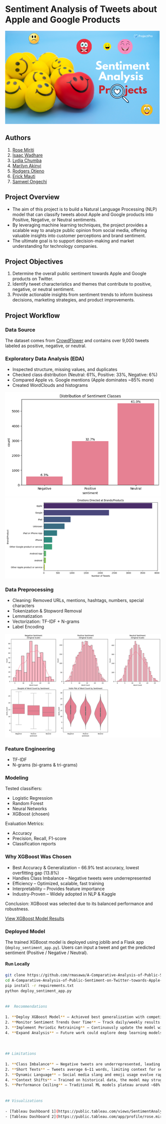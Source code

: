 # Sentiment Analysis of Tweets about Apple and Google Products
![Sentiment Analysis](Images\Sentiment_Analysis_Projects.png)

##  Authors

1. [Rose Miriti]()
2. [Isaac Wadhare]()
3. [Lydia Chumba]()
4. [Marilyn Akinyi]()
5. [Rodgers Otieno]()
6. [Erick Mauti]()
7. [Samwel Ongechi]()

##  Project Overview

- The aim of this project is to build a Natural Language Processing (NLP) model that can classify tweets about Apple and Google products into Positive, Negative, or Neutral sentiments.
- By leveraging machine learning techniques, the project provides a scalable way to analyze public opinion from social media, offering valuable insights into customer perceptions and brand sentiment.
- The ultimate goal is to support decision-making and market understanding for technology companies.

## Project Objectives

1. Determine the overall public sentiment towards Apple and Google products on Twitter.
2. Identify tweet characteristics and themes that contribute to positive, negative, or neutral sentiment.
3. Provide actionable insights from sentiment trends to inform business decisions, marketing strategies, and product improvements.

## Project Workflow

### Data Source
The dataset comes from [CrowdFlower](https://data.world/crowdflower/brands-and-product-emotions) and contains over 9,000 tweets labeled as positive, negative, or neutral.

### Exploratory Data Analysis (EDA)
- Inspected structure, missing values, and duplicates
- Checked class distribution (Neutral: 61%, Positive: 33%, Negative: 6%)
- Compared Apple vs. Google mentions (Apple dominates ~85% more)
- Created WordClouds and histograms

![Sentiment Distribution](https://github.com/rmasawa/A-Comparative-Analysis-of-Public-Sentiment-on-Twitter-towards-Apple-and-Google-Products-using-NLP/blob/master/Images/Sentiment%20Distribution.png)
![Emotions towards brands](https://github.com/rmasawa/A-Comparative-Analysis-of-Public-Sentiment-on-Twitter-towards-Apple-and-Google-Products-using-NLP/blob/master/Images/Emotions%20towards%20brands.png)

### Data Preprocessing
- Cleaning: Removed URLs, mentions, hashtags, numbers, special characters
- Tokenization & Stopword Removal
- Lemmatization
- Vectorization: TF-IDF + N-grams
- Label Encoding

![Text Length Analysis](https://github.com/rmasawa/A-Comparative-Analysis-of-Public-Sentiment-on-Twitter-towards-Apple-and-Google-Products-using-NLP/blob/master/Images/Text%20length%20analysis.png)

### Feature Engineering
- TF-IDF
- N-grams (bi-grams & tri-grams)

### Modeling
Tested classifiers:
- Logistic Regression
- Random Forest
- Neural Networks
- XGBoost (chosen)

Evaluation Metrics:
- Accuracy
- Precision, Recall, F1-score
- Classification reports

### Why XGBoost Was Chosen
- Best Accuracy & Generalization – 66.9% test accuracy, lowest overfitting gap (13.8%)
- Handles Class Imbalance – Negative tweets were underrepresented
- Efficiency – Optimized, scalable, fast training
- Interpretability – Provides feature importance
- Industry-Proven – Widely adopted in NLP & Kaggle

Conclusion: XGBoost was selected due to its balanced performance and robustness.

[View XGBoost Model Results](https://github.com/rmasawa/A-Comparative-Analysis-of-Public-Sentiment-on-Twitter-towards-Apple-and-Google-Products-using-NLP/blob/master/Index.ipynb)

### Deployed Model
The trained XGBoost model is deployed using joblib and a Flask app (`deploy_sentiment_app.py`). Users can input a tweet and get the predicted sentiment (Positive / Negative / Neutral).

#### Run Locally
```bash
git clone https://github.com/rmasawa/A-Comparative-Analysis-of-Public-Sentiment-on-Twitter-towards-Apple-and-Google-Products-using-NLP.git
cd A-Comparative-Analysis-of-Public-Sentiment-on-Twitter-towards-Apple-and-Google-Products-using-NLP
pip install -r requirements.txt
python deploy_sentiment_app.py


##  Recommendations  

1. **Deploy XGBoost Model** – Achieved best generalization with competitive accuracy and minimal overfitting.  
2. **Monitor Sentiment Trends Over Time** – Track daily/weekly results to detect spikes in negative sentiment.  
3. **Implement Periodic Retraining** – Continuously update the model with new tweets to capture evolving slang, emojis, and trends.  
4. **Expand Analysis** – Future work could explore deep learning models like **Word2Vec** or **BERT** for better context handling.  



## Limitations  

1. **Class Imbalance** – Negative tweets are underrepresented, leading to lower recall for that class.  
2. **Short Texts** – Tweets average 6–11 words, limiting context for sentiment detection.  
3. **Dynamic Language** – Social media slang and emoji usage evolve rapidly, reducing long-term generalization.  
4. **Context Shifts** – Trained on historical data, the model may struggle with sudden changes in sentiment (e.g., product launches).  
5. **Performance Ceiling** – Traditional ML models plateau around ~68% accuracy; future iterations should test transformer-based models.  


## Visualizations  

- [Tableau Dashboard 1](https://public.tableau.com/views/SentimentAnalysis_17568185002180/Dashboard1?:language=en-US&publish=yes&:sid=&:redirect=auth&:display_count=n&:origin=viz_share_link)  
- [Tableau Dashboard 2](https://public.tableau.com/app/profile/rose.miriti/viz/Phase_4_17567508830150/Dashboard1)  
